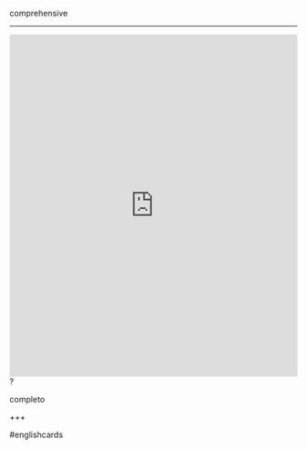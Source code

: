 comprehensive
___
<iframe src="https://youglish.com/pronounce/comprehensive/english" style="width:100%; height:600px;" frameborder="0"></iframe>
?

completo
<!--SR:!2025-04-17,15,290-->
+++

#englishcards